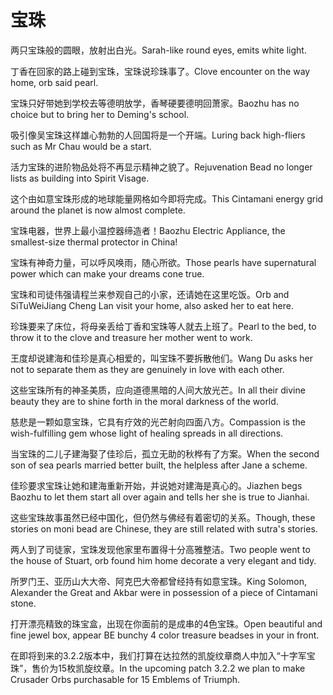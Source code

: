 # 宝珠

<p><span class="chinese">两只宝珠般的圆眼，放射出白光。</span><span class="english">Sarah-like round eyes, emits white light.</span></p>

<p><span class="chinese">丁香在回家的路上碰到宝珠，宝珠说珍珠事了。</span><span class="english">Clove encounter on the way home, orb said pearl.</span></p>

<p><span class="chinese">宝珠只好带她到学校去等德明放学，香琴硬要德明回萧家。</span><span class="english">Baozhu has no choice but to bring her to Deming's school.</span></p>

<p><span class="chinese">吸引像吴宝珠这样雄心勃勃的人回国将是一个开端。</span><span class="english">Luring back high-fliers such as Mr Chau would be a start.</span></p>

<p><span class="chinese">活力宝珠的进阶物品处将不再显示精神之貌了。</span><span class="english">Rejuvenation Bead no longer lists as building into Spirit Visage.</span></p>

<p><span class="chinese">这个由如意宝珠形成的地球能量网格如今即将完成。</span><span class="english">This Cintamani energy grid around the planet is now almost complete.</span></p>

<p><span class="chinese">宝珠电器，世界上最小温控器缔造者！</span><span class="english">Baozhu Electric Appliance, the smallest-size thermal protector in China!</span></p>

<p><span class="chinese">宝珠有神奇力量，可以呼风唤雨，随心所欲。</span><span class="english">Those pearls have supernatural power which can make your dreams cone true.</span></p>

<p><span class="chinese">宝珠和司徒伟强请程兰来参观自己的小家，还请她在这里吃饭。</span><span class="english">Orb and SiTuWeiJiang Cheng Lan visit your home, also asked her to eat here.</span></p>

<p><span class="chinese">珍珠要来了床位，将母亲丢给丁香和宝珠等人就去上班了。</span><span class="english">Pearl to the bed, to throw it to the clove and treasure her mother went to work.</span></p>

<p><span class="chinese">王度却说建海和佳珍是真心相爱的，叫宝珠不要拆散他们。</span><span class="english">Wang Du asks her not to separate them as they are genuinely in love with each other.</span></p>

<p><span class="chinese">这些宝珠所有的神圣美质，应向道德黑暗的人间大放光芒。</span><span class="english">In all their divine beauty they are to shine forth in the moral darkness of the world.</span></p>

<p><span class="chinese">慈悲是一颗如意宝珠，它具有疗效的光芒射向四面八方。</span><span class="english">Compassion is the wish-fulfilling gem whose light of healing spreads in all directions.</span></p>

<p><span class="chinese">当宝珠的二儿子建海娶了佳珍后，孤立无助的秋桦有了方案。</span><span class="english">When the second son of sea pearls married better built, the helpless after Jane a scheme.</span></p>

<p><span class="chinese">佳珍要求宝珠让她和建海重新开始，并说她对建海是真心的。</span><span class="english">Jiazhen begs Baozhu to let them start all over again and tells her she is true to Jianhai.</span></p>

<p><span class="chinese">这些宝珠故事虽然已经中国化，但仍然与佛经有着密切的关系。</span><span class="english">Though, these stories on moni bead are Chinese, they are still related with sutra's stories.</span></p>

<p><span class="chinese">两人到了司徒家，宝珠发现他家里布置得十分高雅整洁。</span><span class="english">Two people went to the house of Stuart, orb found him home decorate a very elegant and tidy.</span></p>

<p><span class="chinese">所罗门王、亚历山大大帝、阿克巴大帝都曾经持有如意宝珠。</span><span class="english">King Solomon, Alexander the Great and Akbar were in possession of a piece of Cintamani stone.</span></p>

<p><span class="chinese">打开漂亮精致的珠宝盒，出现在你面前的是成串的4色宝珠。</span><span class="english">Open beautiful and fine jewel box, appear BE bunchy 4 color treasure beadses in your in front.</span></p>

<p><span class="chinese">在即将到来的3.2.2版本中，我们打算在达拉然的凯旋纹章商人中加入“十字军宝珠”，售价为15枚凯旋纹章。</span><span class="english">In the upcoming patch 3.2.2 we plan to make Crusader Orbs purchasable for 15 Emblems of Triumph.</span></p>

